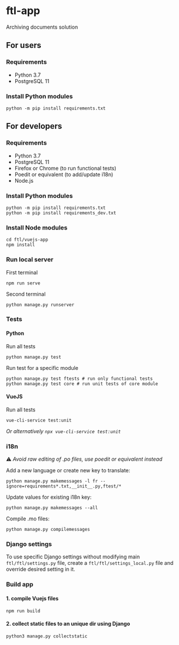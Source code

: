 # ftl-app

Archiving documents solution

## For users

### Requirements

 * Python 3.7
 * PostgreSQL 11
 
### Install Python modules
 
    python -m pip install requirements.txt

## For developers

### Requirements

 * Python 3.7
 * PostgreSQL 11
 * Firefox or Chrome (to run functional tests)
 * Poedit or equivalent (to add/update i18n)
 * Node.js
 
### Install Python modules
 
    python -m pip install requirements.txt
    python -m pip install requirements_dev.txt

### Install Node modules
 
    cd ftl/vuejs-app
    npm install
    
### Run local server

First terminal

    npm run serve

Second terminal
    
    python manage.py runserver

### Tests

#### Python

Run all tests

    python manage.py test
    
Run test for a specific module

    python manage.py test ftests # run only functional tests
    python manage.py test core # run unit tests of core module

#### VueJS

Run all tests

    vue-cli-service test:unit
    
_Or alternatively `npx vue-cli-service test:unit`_

### i18n
 
 :warning: _Avoid raw editing of .po files, use poedit or equivalent instead_
 
 Add a new language or create new key to translate:
 
    python manage.py makemessages -l fr --ignore=requirements*.txt,__init__.py,ftest/*
    
 Update values for existing i18n key:
 
    python manage.py makemessages --all
    
 Compile .mo files:
 
    python manage.py compilemessages
    
### Django settings

To use specific Django settings without modifying main `ftl/ftl/settings.py` file, create a `ftl/ftl/settings_local.py` file and override desired setting in it.

### Build app

#### 1. compile Vuejs files

    npm run build

#### 2. collect static files to an unique dir using Django

    python3 manage.py collectstatic